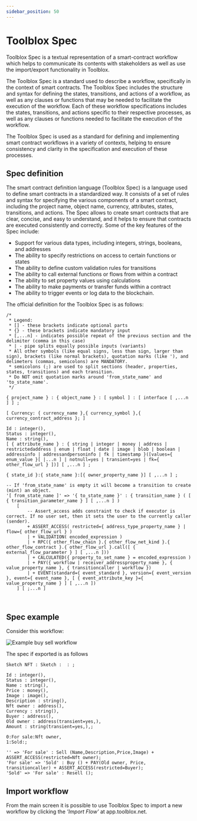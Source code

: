 ```yaml
---
sidebar_position: 50
---
```


# Toolblox Spec

Toolblox Spec is a textual representation of a smart-contract workflow which helps to communicate its contents with stakeholders as well as use the import/export functionality in Toolblox.

The Toolblox Spec is a standard used to describe a workflow, specifically in the context of smart contracts. The Toolblox Spec includes the structure and syntax for defining the states, transitions, and actions of a workflow, as well as any clauses or functions that may be needed to facilitate the execution of the workflow. Each of these workflow specifications includes the states, transitions, and actions specific to their respective processes, as well as any clauses or functions needed to facilitate the execution of the workflow.

The Toolblox Spec is used as a standard for defining and implementing smart contract workflows in a variety of contexts, helping to ensure consistency and clarity in the specification and execution of these processes.


## Spec definition

The smart contract definition language (Toolblox Spec) is a language used to define smart contracts in a standardized way. It consists of a set of rules and syntax for specifying the various components of a smart contract, including the project name, object name, currency, attributes, states, transitions, and actions. The Spec allows to create smart contracts that are clear, concise, and easy to understand, and it helps to ensure that contracts are executed consistently and correctly. Some of the key features of the Spec include:

* Support for various data types, including integers, strings, booleans, and addresses
* The ability to specify restrictions on access to certain functions or states
* The ability to define custom validation rules for transitions
* The ability to call external functions or flows from within a contract
* The ability to set property values using calculations
* The ability to make payments or transfer funds within a contract
* The ability to trigger events or log data to the blockchain.

The official definition for the Toolblox Spec is as follows:

```
/*
 * Legend:
 * [] - these brackets indicate optional parts
 * {} - these brackets indicate mandatory input
 * [,...n] - indicates possible repeat of the previous section and the delimiter (comma in this case)
 * | - pipe splits equally possible inputs (variants)
 * All other symbols (like equal signs, less than sign, larger than sign), brackets (like normal brackets), quotation marks (like '), and delimeters (commas, semicolons) are MANDATORY.
 * semicolons (;) are used to split sections (header, properties, states, transitions) and each transition.
 * Do NOT omit quotation marks around 'from_state_name' and 'to_state_name'.
 */

{ project_name } : { object_name } : [ symbol ] : [ interface [ ,...n ] ] ;

[ Currency: { currency_name },{ currency_symbol },{ currency_contract_address }; ]

Id : integer(),
Status : integer(),
Name : string(),
[ { attribute_name } : { string | integer | money | address | restrictedaddress | enum | float | date | image | blob | boolean | addressinfo | addressandpersoninfo | fk | timestamp }([values={ enum_value }[ |...n ] | notnull=yes | transient=yes | fk={ other_flow_url } ])] [ ,...n ] ;

{ state_id }:{ state_name }:[{ owner_property_name }] [ ,...n ] ;

-- If 'from_state_name' is empty it will become a transition to create (mint) an object. 
'[ from_state_name ]' => '{ to_state_name }' : { transition_name } ( [ { transition_parameter_name } ] [ ,...n ] )
    [
        -- Assert_access adds constraint to check if executor is correct. If no user set, then it sets the user to the currently caller (sender).
        + ASSERT_ACCESS( restricted={ address_type_property_name } | flow={ other_flow_url } )
        | + VALIDATION( encoded_expression )
        | + RPC({ other_flow_chain }.{ other_flow_net_kind }.{ other_flow_contract }.{ other_flow_url }.call([ { external_flow_parameter } ] [ ,...n ]))
        | + CALCULATED({ property_to_set_name } = encoded_expression )
        | + PAY({ workflow | receiver_addressproperty_name }, { value_property_name }, { transitioncaller | workflow })
        | + EVENT(standard={ event_standard }, version={ event_version }, event={ event_name }, [ { event_attribute_key }={ value_property_name } ] [ ,...n ])
    ] [ ;...n ]

    
```


## Spec example

Consider this workflow:

![Example buy sell workflow](/img/screens/spec_demo.png)

The spec if exported is as follows

```
Sketch NFT : Sketch :  : ;

Id : integer(),
Status : integer(),
Name : string(),
Price : money(),
Image : image(),
Description : string(),
Nft owner : address(),
Currency : string(),
Buyer : address(),
Old owner : address(transient=yes,),
Amount : string(transient=yes,),;

0:For sale:Nft owner,
1:Sold:;

'' => 'For sale' : Sell (Name,Description,Price,Image) + ASSERT_ACCESS(restricted=Nft owner);
'For sale' => 'Sold' : Buy () + PAY(Old owner, Price, transitioncaller) + ASSERT_ACCESS(restricted=Buyer);
'Sold' => 'For sale' : Resell ();
```

## Import workflow

From the main screen it is possible to use Toolblox Spec to import a new workflow by clicking the *'Import Flow'* at app.toolblox.net.